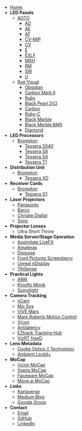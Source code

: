 <!-- docs/_sidebar.md -->
- [Home](/)
- **LED Panels**
  - [AOTO](//)
    - [AD](data/AOTO-AD)
    - [AE](data/AOTO-AE)
    - [AF](data/AOTO-AF)
    - [CV-MIP](data/AOTO-CV-MIP)
    - [CV](data/AOTO-CV)
    - [E](data/AOTO-E)
    - [EXLF](data/AOTO-EXLF)
    - [MXH](data/AOTO-MXH)
    - [RM](data/AOTO-RM)
    - [SW](data/AOTO-SW)
    - [U](data/AOTO-U)
  - [Roe Visual](https://www.roevisual.com/en/)
    - [Obsidian](https://www.roevisual.com/en/obsidian)
    - [Carbon Mark II](https://www.roevisual.com/en/products/cb-mark2)
    - [Ruby](https://www.roevisual.com/en/products/ruby)
    - [Black Pearl 2V2](https://www.roevisual.com/en/products/black-pearl-2v2)
    - [Carbon](https://www.roevisual.com/en/products/carbon)
    - [Ruby-C](https://www.roevisual.com/en/products/ruby-c)
    - [Black Marble](https://www.roevisual.com/en/products/black-marble-bm4)
    - [Black Marble BM5](https://www.roevisual.com/en/products/black-marble-bm5)
    - [Diamond](https://www.roevisual.com/en/products/diamond)
- **LED Processors**
  - [Brompton](https://www.bromptontech.com/)
    - [Tessera SX40](https://www.bromptontech.com/product/sx40/)
    - [Tessera S8](https://www.bromptontech.com/product/s8/)
    - [Tessera S4](https://www.bromptontech.com/product/s4/)
    - [Tessera T1](https://www.bromptontech.com/product/t1/)
- **Distribution Unit**
  - [Brompton](https://www.bromptontech.com/)
    - [Tessera XD](https://www.bromptontech.com/product/xd/)
- **Receiver Cards**
  - [Brompton](https://www.bromptontech.com/)
    - [Tessera G1](https://www.bromptontech.com/product/receiver-cards/)
- **Laser Projectors**
  - [Panasonic](https://connect.na.panasonic.ca/)
  - [Barco](https://www.barco.com/en)
  - [Christie Digital](https://www.christiedigital.com/products/projectors/all-projectors/)
  - [Sony](https://www.sony.ca/en/projectors)
- **Projector Lenses**
  - Ultra Short Throw
- **Media Server/Stage Operation**
  - [Assimilate LiveFX](https://www.assimilateinc.com/products/livefx/)
  - [Amateras](https://www.orihalcon.co.jp/amateras/index_en.html)
  - [Disguise](https://www.disguise.one/en)
  - [Front Pictures Screenberry](https://domes.frontpictures.com/software/screenberry/)
  - [Unreal nDisplay](https://dev.epicgames.com/documentation/en-us/unreal-engine/ndisplay-overview-for-unreal-engine)
  - [7thSense](https://7thsense.one/)
- **Practical Lights**
  - [ARRI](https://www.arri.com/en/lighting/led)
  - [Kinoflo Mimik](https://kinoflo.com/mimik/)
  - [Sumolight](https://sumolight.com/)
- **Camera Tracking**
  - [nCam](https://www.ncam-tech.com/)
  - [Mo-Sys](https://www.mo-sys.com/)
  - [VIVE Mars](https://mars.vive.com/)
  - [Mark Roberts Motion Control](https://www.mrmoco.com/)
  - [Vicon](https://www.vicon.com)
  - [Antilatency](https://antilatency.com/)
  - [EZtrack Tracking Hub](https://eztrack.studio/)
  - [VizRT freeD](https://docs.vizrt.com/tracking-hub-guide/1.0/description_of_the_freed_protocol.html)
- **Lens Metadata**
  - [Cooke Optics /i Technology](https://cookeoptics.com/i-technology/)
  - [Ambient Lockit+](https://ambient.de/en/products/acn-lp-lockit-metadateninterface)
- **MoCap**
  - [Vicon MoCap](https://www.vicon.com)
  - [Xsens MoCap](https://www.xsens.com/)
  - [Faceware MoCap](https://facewaretech.com)
  - [Move.ai MoCap](https://www.move.ai)
- **Links**
  - [Kartaverse](https://github.com/kartaverse)
  - [Medium Blog](https://medium.com/@andrewhazelden)
  - [Google Group](https://groups.google.com/g/kartaverse/)
- **Contact**
  - [Email](mailto:andrew@andrewhazelden.com)
  - [GitHub](https://github.com/AndrewHazelden)
  - [LinkedIn](https://www.linkedin.com/in/andrewhazelden/)